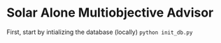# Solar Alone Multiobjective Advisor

First, start by intializing the database (locally)
```python init_db.py```
